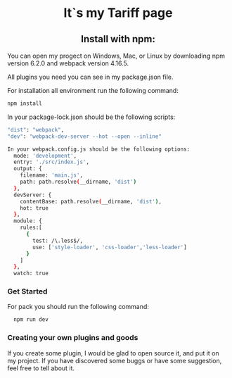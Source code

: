 <h1 align="center">It`s my Tariff page</h1>

<h2 align="center">Install with npm:</h2>

You can open my progect on Windows, Mac, or Linux by downloading npm version 6.2.0 and webpack version 4.16.5.

All plugins you need you can see in my package.json file.

For installation all environment run the following command:
```bash
npm install
```

In your package-lock.json should be the following scripts:
```bash
"dist": "webpack",
"dev": "webpack-dev-server --hot --open --inline"

In your webpack.config.js should be the following options:
  mode: 'development',
  entry: './src/index.js',
  output: {
    filename: 'main.js',
    path: path.resolve(__dirname, 'dist')
  },
  devServer: {
    contentBase: path.resolve(__dirname, 'dist'),
    hot: true
  },
  module: {
    rules:[
      {
        test: /\.less$/,
        use: ['style-loader', 'css-loader','less-loader']
      }
    ]
  },
  watch: true
```
### Get Started
  For pack you should run the following command:
```bash
  npm run dev
```
### Creating your own plugins and goods
If you create some plugin, I would be glad to open source it, and put it on my project.
If you have discovered some buggs or have some suggestion, feel free to tell about it.